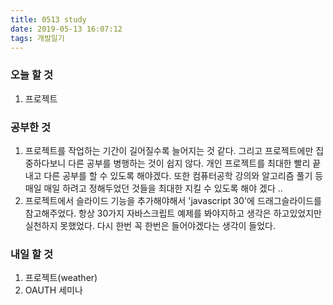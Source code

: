 ```yaml
---
title: 0513 study
date: 2019-05-13 16:07:12
tags: 개발일기
---
```


### 오늘 할 것

1. 프로젝트

### 공부한 것

1. 프로젝트를 작업하는 기간이 길어질수록 늘어지는 것 같다. 그리고 프로젝트에만 집중하다보니 다른 공부를 병행하는 것이 쉽지 않다. 개인 프로젝트를 최대한 빨리 끝내고 다른 공부를 할 수 있도록 해야겠다. 또한 컴퓨터공학 강의와 알고리즘 풀기 등 매일 매일 하려고 정해두었던 것들을 최대한 지킬 수 있도록 해야 겠다 ..
2. 프로젝트에서 슬라이드 기능을 추가해야해서 'javascript 30'에 드래그슬라이드를 참고해주었다. 항상 30가지 자바스크립트 예제를 봐야지하고 생각은 하고있었지만 실천하지 못했었다. 다시 한번 꼭 한번은 들어야겠다는 생각이 들었다.

### 내일 할 것

1. 프로젝트(weather)
2. OAUTH 세미나
